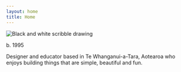 ```yaml
---
layout: home
title: Home
---
```


![Black and white scribble drawing](/media/a-drawing.jpg)

b. 1995

Designer and educator based in Te Whanganui-a-Tara, Aotearoa who enjoys building things that are simple, beautiful and fun.

